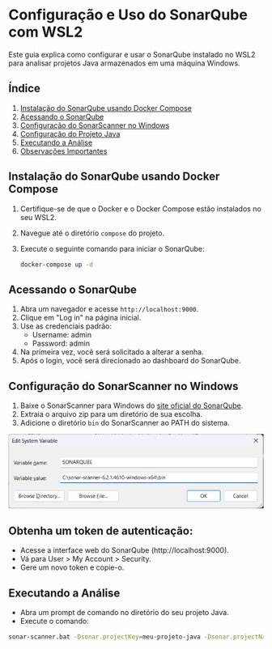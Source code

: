 # Configuração e Uso do SonarQube com WSL2

Este guia explica como configurar e usar o SonarQube instalado no WSL2 para analisar projetos Java armazenados em uma máquina Windows.

## Índice

1. [Instalação do SonarQube usando Docker Compose](#instalação-do-sonarqube-usando-docker-compose)
2. [Acessando o SonarQube](#acessando-o-sonarqube)
3. [Configuração do SonarScanner no Windows](#configuração-do-sonarscanner-no-windows)
4. [Configuração do Projeto Java](#configuração-do-projeto-java)
5. [Executando a Análise](#executando-a-análise)
6. [Observações Importantes](#observações-importantes)

## Instalação do SonarQube usando Docker Compose

1. Certifique-se de que o Docker e o Docker Compose estão instalados no seu WSL2.
2. Navegue até o diretório `compose` do projeto.
3. Execute o seguinte comando para iniciar o SonarQube:

   ```bash
   docker-compose up -d
   ```


## Acessando o SonarQube

1. Abra um navegador e acesse `http://localhost:9000`.
2. Clique em "Log in" na página inicial.
3. Use as credenciais padrão:
   - Username: admin
   - Password: admin
4. Na primeira vez, você será solicitado a alterar a senha.
5. Após o login, você será direcionado ao dashboard do SonarQube.

## Configuração do SonarScanner no Windows

1. Baixe o SonarScanner para Windows do [site oficial do SonarQube](https://docs.sonarqube.org/latest/analyzing-source-code/scanners/sonarscanner/).
2. Extraia o arquivo zip para um diretório de sua escolha.
3. Adicione o diretório `bin` do SonarScanner ao PATH do sistema.

![Variável de Ambiente](https://raw.githubusercontent.com/fabioallima/sonarqube/refs/heads/main/images/system_variable_sonar.png)

## Obtenha um token de autenticação:
* Acesse a interface web do SonarQube (http://localhost:9000).
* Vá para User > My Account > Security.
* Gere um novo token e copie-o.

## Executando a Análise
* Abra um prompt de comando no diretório do seu projeto Java.
* Execute o comando: 
```bash
sonar-scanner.bat -Dsonar.projectKey=meu-projeto-java -Dsonar.projectName="Meu Projeto Java" -Dsonar.sources=src/main/java -Dsonar.java.binaries=target/classes -Dsonar.host.url=http://localhost:9000 -Dsonar.token=seu_token_de_autenticacao
```

